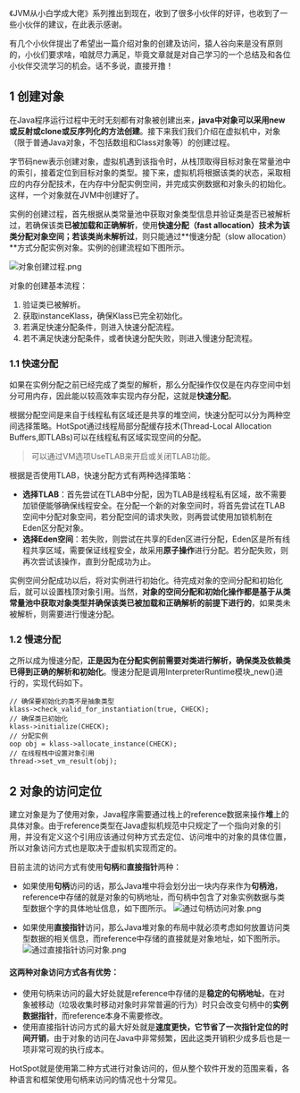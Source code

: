 《JVM从小白学成大佬》系列推出到现在，收到了很多小伙伴的好评，也收到了一些小伙伴的建议，在此表示感谢。

有几个小伙伴提出了希望出一篇介绍对象的创建及访问，猿人谷向来是没有原则的，小伙们要求啥，咱就尽力满足，毕竟文章就是对自己学习的一个总结及和各位小伙伴交流学习的机会。话不多说，直接开撸！

## 1 创建对象

在Java程序运行过程中无时无刻都有对象被创建出来，**java中对象可以采用new或反射或clone或反序列化的方法创建**。接下来我们我们介绍在虚拟机中，对象（限于普通Java对象，不包括数组和Class对象等）的创建过程。

字节码new表示创建对象，虚拟机遇到该指令时，从栈顶取得目标对象在常量池中的索引，接着定位到目标对象的类型。接下来，虚拟机将根据该类的状态，采取相应的内存分配技术，在内存中分配实例空间，并完成实例数据和对象头的初始化。这样，一个对象就在JVM中创建好了。

实例的创建过程，首先根据从类常量池中获取对象类型信息并验证类是否已被解析过，若确保该类**已被加载和正确解析**，使用**快速分配（fast allocation）**技术为该类分配对象空间；若该类**尚未解析过**，则只能通过**慢速分配（slow allocation）**方式分配实例对象。实例的创建流程如下图所示。

![对象创建过程.png](https://i.loli.net/2019/09/01/ECtgByTzwxZohFU.png)

对象的创建基本流程：

1. 验证类已被解析。
2. 获取instanceKlass，确保Klass已完全初始化。
3. 若满足快速分配条件，则进入快速分配流程。
4. 若不满足快速分配条件，或者快速分配失败，则进入慢速分配流程。

### 1.1 快速分配

如果在实例分配之前已经完成了类型的解析，那么分配操作仅仅是在内存空间中划分可用内存，因此能以较高效率实现内存分配，这就是**快速分配**。

根据分配空间是来自于线程私有区域还是共享的堆空间，快速分配可以分为两种空间选择策略。HotSpot通过线程局部分配缓存技术(Thread-Local Allocation Buffers,即TLABs)可以在线程私有区域实现空间的分配。
>可以通过VM选项UseTLAB来开启或关闭TLAB功能。

根据是否使用TLAB，快速分配方式有两种选择策略：

- **选择TLAB**：首先尝试在TLAB中分配，因为TLAB是线程私有区域，故不需要加锁便能够确保线程安全。在分配一个新的对象空间时，将首先尝试在TLAB空间中分配对象空间，若分配空间的请求失败，则再尝试使用加锁机制在Eden区分配对象。
- **选择Eden空间**：若失败，则尝试在共享的Eden区进行分配，Eden区是所有线程共享区域，需要保证线程安全，故采用**原子操作**进行分配。若分配失败，则再次尝试该操作，直到分配成功为止。

实例空间分配成功以后，将对实例进行初始化。待完成对象的空间分配和初始化后，就可以设置栈顶对象引用。当然，**对象的空间分配和初始化操作都是基于从类常量池中获取对象类型并确保该类已被加载和正确解析的前提下进行的**，如果类未被解析，则需要进行慢速分配。

### 1.2 慢速分配
之所以成为慢速分配，**正是因为在分配实例前需要对类进行解析，确保类及依赖类已得到正确的解析和初始化**。慢速分配是调用InterpreterRuntime模块_new()进行的，实现代码如下。

```
// 确保要初始化的类不是抽象类型
klass->check_valid_for_instantiation(true, CHECK);
// 确保类已初始化
klass->initialize(CHECK);
// 分配实例
oop obj = klass->allocate_instance(CHECK);
// 在线程栈中设置对象引用
thread->set_vm_result(obj);
```

## 2 对象的访问定位
建立对象是为了使用对象，Java程序需要通过栈上的reference数据来操作**堆**上的具体对象。由于reference类型在Java虚拟机规范中只规定了一个指向对象的引用，并没有定义这个引用应该通过何种方式去定位、访问堆中的对象的具体位置，所以对象访问方式也是取决于虚拟机实现而定的。

目前主流的访问方式有使用**句柄**和**直接指针**两种：

- 如果使用**句柄**访问的话，那么Java堆中将会划分出一块内存来作为**句柄池**，reference中存储的就是对象的句柄地址，而句柄中包含了对象实例数据与类型数据个字的具体地址信息，如下图所示。
  ![通过句柄访问对象.png](https://i.loli.net/2019/09/01/8xbXCdalPJERWSz.png)

- 如果使用**直接指针**访问，那么Java堆对象的布局中就必须考虑如何放置访问类型数据的相关信息，而reference中存储的直接就是对象地址，如下图所示。
  ![通过直接指针访问对象.png](https://i.loli.net/2019/09/01/X5evDQREoG3rHKF.png)

#### 这两种对象访问方式各有优势：
- 使用句柄来访问的最大好处就是reference中存储的是**稳定的句柄地址**，在对象被移动（垃圾收集时移动对象时非常普遍的行为）时只会改变句柄中的**实例数据指针**，而reference本身不需要修改。
- 使用直接指针访问方式的最大好处就是**速度更快，它节省了一次指针定位的时间开销**，由于对象的访问在Java中非常频繁，因此这类开销积少成多后也是一项非常可观的执行成本。

HotSpot就是使用第二种方式进行对象访问的，但从整个软件开发的范围来看，各种语言和框架使用句柄来访问的情况也十分常见。

